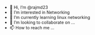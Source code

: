 - 👋 Hi, I’m @rajmd23
- 👀 I’m interested in Networking
- 🌱 I’m currently learning linux networking
- 💞️ I’m looking to collaborate on ...
- 📫 How to reach me ...

<!---
rajmd23/rajmd23 is a ✨ special ✨ repository because its `README.md` (this file) appears on your GitHub profile.
You can click the Preview link to take a look at your changes.
--->
